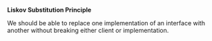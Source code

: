 **Liskov Substitution Principle**

We should be able to replace one implementation of an interface with another without breaking either client or implementation.
